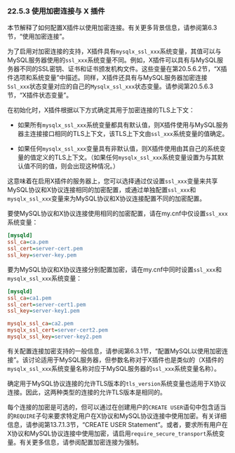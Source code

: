 ### 22.5.3 使用加密连接与 X 插件

本节解释了如何配置X插件以使用加密连接。有关更多背景信息，请参阅第6.3节，“使用加密连接”。

为了启用对加密连接的支持，X插件具有`mysqlx_ssl_xxx`系统变量，其值可以与MySQL服务器使用的`ssl_xxx`系统变量不同。例如，X插件可以具有与MySQL服务器不同的SSL密钥、证书和证书颁发机构文件。这些变量在第20.5.6.2节，“X插件选项和系统变量”中描述。同样，X插件还具有与MySQL服务器加密连接`Ssl_xxx`状态变量对应的自己的`Mysqlx_ssl_xxx`状态变量。请参阅第20.5.6.3节，“X插件状态变量”。

在初始化时，X插件根据以下方式确定其用于加密连接的TLS上下文：

- 如果所有`mysqlx_ssl_xxx`系统变量都具有默认值，则X插件使用与MySQL服务器主连接接口相同的TLS上下文，该TLS上下文由`ssl_xxx`系统变量的值确定。

- 如果任何`mysqlx_ssl_xxx`变量具有非默认值，则X插件使用由其自己的系统变量的值定义的TLS上下文。（如果任何`mysqlx_ssl_xxx`系统变量设置为与其默认值不同的值，则会出现这种情况。）

这意味着在启用X插件的服务器上，您可以选择通过仅设置`ssl_xxx`变量来共享MySQL协议和X协议连接相同的加密配置，或通过单独配置`ssl_xxx`和`mysqlx_ssl_xxx`变量来为MySQL协议和X协议连接配置不同的加密配置。

要使MySQL协议和X协议连接使用相同的加密配置，请在my.cnf中仅设置`ssl_xxx`系统变量：

```ini
[mysqld]
ssl_ca=ca.pem
ssl_cert=server-cert.pem
ssl_key=server-key.pem
```

要为MySQL协议和X协议连接分别配置加密，请在my.cnf中同时设置`ssl_xxx`和`mysqlx_ssl_xxx`系统变量：

```ini
[mysqld]
ssl_ca=ca1.pem
ssl_cert=server-cert1.pem
ssl_key=server-key1.pem

mysqlx_ssl_ca=ca2.pem
mysqlx_ssl_cert=server-cert2.pem
mysqlx_ssl_key=server-key2.pem
```

有关配置连接加密支持的一般信息，请参阅第6.3.1节，“配置MySQL以使用加密连接”。该讨论适用于MySQL服务器，但参数名称对于X插件也是类似的（X插件的`mysqlx_ssl_xxx`系统变量名称对应于MySQL服务器的`ssl_xxx`系统变量名称）。

确定用于MySQL协议连接的允许TLS版本的`tls_version`系统变量也适用于X协议连接。因此，这两种类型的连接的允许TLS版本是相同的。

每个连接的加密是可选的，但可以通过在创建用户的`CREATE USER`语句中包含适当的`REQUIRE`子句来要求特定用户在X协议和MySQL协议连接中使用加密。有关详细信息，请参阅第13.7.1.3节，“CREATE USER Statement”。或者，要求所有用户在X协议和MySQL协议连接中使用加密，请启用`require_secure_transport`系统变量。有关更多信息，请参阅配置加密连接为强制。